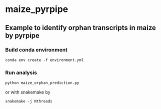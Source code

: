 # maize_pyrpipe

## Example to identify orphan transcripts in maize by pyrpipe

### Build conda environment
`conda env create -f environment.yml`

### Run analysis
`python maize_orphan_prediction.py`

or with snakemake by

`snakemake -j Nthreads`

